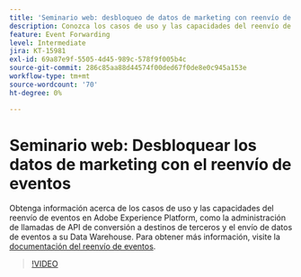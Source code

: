 ```yaml
---
title: 'Seminario web: desbloqueo de datos de marketing con reenvío de eventos'
description: Conozca los casos de uso y las capacidades del reenvío de eventos en Adobe Experience Platform.
feature: Event Forwarding
level: Intermediate
jira: KT-15981
exl-id: 69a87e9f-5505-4d45-989c-578f9f005b4c
source-git-commit: 286c85aa88d44574f00ded67f0de8e0c945a153e
workflow-type: tm+mt
source-wordcount: '70'
ht-degree: 0%

---
```


# Seminario web: Desbloquear los datos de marketing con el reenvío de eventos

Obtenga información acerca de los casos de uso y las capacidades del reenvío de eventos en Adobe Experience Platform, como la administración de llamadas de API de conversión a destinos de terceros y el envío de datos de eventos a su Data Warehouse. Para obtener más información, visite la [documentación del reenvío de eventos](https://experienceleague.adobe.com/docs/experience-platform/tags/event-forwarding/overview.html).

>[!VIDEO](https://video.tv.adobe.com/v/3434936?learn=on&enablevpops)
